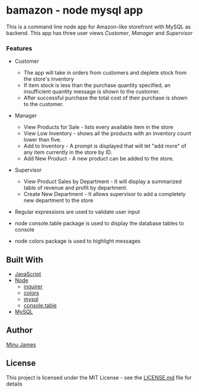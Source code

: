 # bamazon - node mysql app
This is a command line node app for Amazon-like storefront with MySQL as backend.
This app has three user views *Customer*, *Manager* and *Supervisor*

### Features
* Customer
  * The app will take in orders from customers and deplete stock from the store's inventory
  * If item stock is less than the purchase quantity specified, an insufficient quantity message is shown to the customer.
  * After successful purchase the total cost of their purchase is shown to the customer.
* Manager
  * View Products for Sale - lists every available item in the store
  * View Low Inventory - shows all the products with an inventory count lower than five.
  * Add to Inventory - A prompt is displayed that will let "add more" of any item currently in the store by ID.
  * Add New Product - A new product can be added to the store.
* Supervisor
  * View Product Sales by Department - It will display a summarized table of revenue and profit by department.
  * Create New Department - It allows supervisor to add a completely new department to the store

* Regular expressions are used to validate user input
* node console.table package is used to display the database tables to console
* node colors package is used to highlight messages

## Built With
* [JavaScript](https://www.javascript.com/)
* [Node](https://nodejs.org/en/)
  * [inquirer](https://www.npmjs.com/package/inquirer)
  * [colors](https://www.npmjs.com/package/colors)
  * [mysql](https://www.npmjs.com/package/node-mysql)
  * [console.table](https://www.npmjs.com/package/console.table)
* [MySQL](https://www.mysql.com/)

## Author
[Minu James](https://minujames.github.io/)

## License
This project is licensed under the MIT License - see the [LICENSE.md](LICENSE.md) file for details





